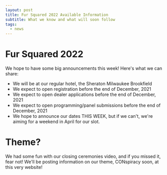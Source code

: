```yaml
---
layout: post
title: Fur Squared 2022 Available Information
subtitle: What we know and what will soon follow
tags:
  - news
---
```



# Fur Squared 2022
We hope to have some big announcements this week!  Here's what we can share:

* We will be at our regular hotel, the Sheraton Milwaukee Brookfield
* We expect to open registration before the end of December, 2021
* We expect to open dealer applications before the end of December, 2021
* We expect to open programming/panel submissions before the end of December, 2021
* We hope to announce our dates THIS WEEK, but if we can't, we're aiming for a weekend in April for our slot.


# Theme?
We had some fun with our closing ceremonies video, and if you missed it, fear not!  We'll be posting information on our theme, CONspiracy soon, at this very website!


